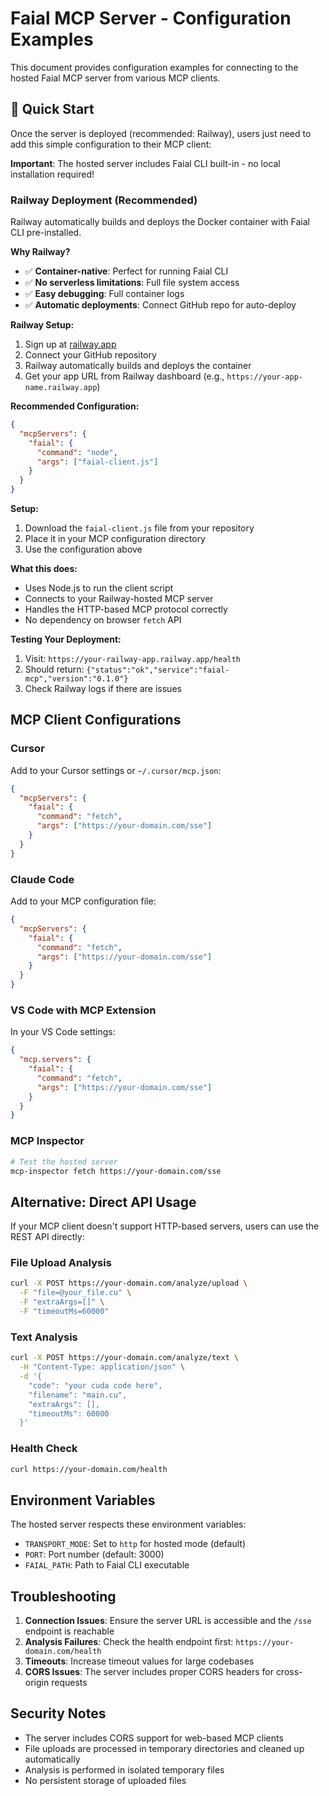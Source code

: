 # Faial MCP Server - Configuration Examples

This document provides configuration examples for connecting to the hosted Faial MCP server from various MCP clients.

## 🚀 Quick Start

Once the server is deployed (recommended: Railway), users just need to add this simple configuration to their MCP client:

**Important**: The hosted server includes Faial CLI built-in - no local installation required!

### Railway Deployment (Recommended)

Railway automatically builds and deploys the Docker container with Faial CLI pre-installed.

**Why Railway?**
- ✅ **Container-native**: Perfect for running Faial CLI
- ✅ **No serverless limitations**: Full file system access
- ✅ **Easy debugging**: Full container logs
- ✅ **Automatic deployments**: Connect GitHub repo for auto-deploy

**Railway Setup:**
1. Sign up at [railway.app](https://railway.app)
2. Connect your GitHub repository
3. Railway automatically builds and deploys the container
4. Get your app URL from Railway dashboard (e.g., `https://your-app-name.railway.app`)

**Recommended Configuration:**
```json
{
  "mcpServers": {
    "faial": {
      "command": "node",
      "args": ["faial-client.js"]
    }
  }
}
```

**Setup:**
1. Download the `faial-client.js` file from your repository
2. Place it in your MCP configuration directory
3. Use the configuration above

**What this does:**
- Uses Node.js to run the client script
- Connects to your Railway-hosted MCP server
- Handles the HTTP-based MCP protocol correctly
- No dependency on browser `fetch` API

**Testing Your Deployment:**
1. Visit: `https://your-railway-app.railway.app/health`
2. Should return: `{"status":"ok","service":"faial-mcp","version":"0.1.0"}`
3. Check Railway logs if there are issues

## MCP Client Configurations

### Cursor

Add to your Cursor settings or `~/.cursor/mcp.json`:

```json
{
  "mcpServers": {
    "faial": {
      "command": "fetch",
      "args": ["https://your-domain.com/sse"]
    }
  }
}
```

### Claude Code

Add to your MCP configuration file:

```json
{
  "mcpServers": {
    "faial": {
      "command": "fetch",
      "args": ["https://your-domain.com/sse"]
    }
  }
}
```

### VS Code with MCP Extension

In your VS Code settings:

```json
{
  "mcp.servers": {
    "faial": {
      "command": "fetch",
      "args": ["https://your-domain.com/sse"]
    }
  }
}
```

### MCP Inspector

```bash
# Test the hosted server
mcp-inspector fetch https://your-domain.com/sse
```

## Alternative: Direct API Usage

If your MCP client doesn't support HTTP-based servers, users can use the REST API directly:

### File Upload Analysis

```bash
curl -X POST https://your-domain.com/analyze/upload \
  -F "file=@your_file.cu" \
  -F "extraArgs=[]" \
  -F "timeoutMs=60000"
```

### Text Analysis

```bash
curl -X POST https://your-domain.com/analyze/text \
  -H "Content-Type: application/json" \
  -d '{
    "code": "your cuda code here",
    "filename": "main.cu",
    "extraArgs": [],
    "timeoutMs": 60000
  }'
```

### Health Check

```bash
curl https://your-domain.com/health
```

## Environment Variables

The hosted server respects these environment variables:

- `TRANSPORT_MODE`: Set to `http` for hosted mode (default)
- `PORT`: Port number (default: 3000)
- `FAIAL_PATH`: Path to Faial CLI executable

## Troubleshooting

1. **Connection Issues**: Ensure the server URL is accessible and the `/sse` endpoint is reachable
2. **Analysis Failures**: Check the health endpoint first: `https://your-domain.com/health`
3. **Timeouts**: Increase timeout values for large codebases
4. **CORS Issues**: The server includes proper CORS headers for cross-origin requests

## Security Notes

- The server includes CORS support for web-based MCP clients
- File uploads are processed in temporary directories and cleaned up automatically
- Analysis is performed in isolated temporary files
- No persistent storage of uploaded files
